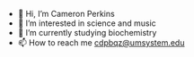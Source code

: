 - 👋 Hi, I’m Cameron Perkins
- 👀 I’m interested in science and music
- 🌱 I’m currently studying biochemistry
- 📫 How to reach me cdpbqz@umsystem.edu

<!---
camman3564/camman3564 is a ✨ special ✨ repository because its `README.md` (this file) appears on your GitHub profile.
You can click the Preview link to take a look at your changes.
--->
